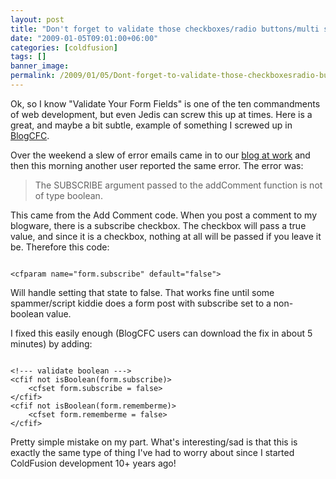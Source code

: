 ```yaml
---
layout: post
title: "Don't forget to validate those checkboxes/radio buttons/multi selects/etc"
date: "2009-01-05T09:01:00+06:00"
categories: [coldfusion]
tags: []
banner_image: 
permalink: /2009/01/05/Dont-forget-to-validate-those-checkboxesradio-buttonsmulti-selectsetc
---
```


Ok, so I know "Validate Your Form Fields" is one of the ten commandments of web development, but even Jedis can screw this up at times. Here is a great, and maybe a bit subtle, example of something I screwed up in <a href="http://blogcfc.riaforge.org">BlogCFC</a>.
<!--more-->
Over the weekend a slew of error emails came in to our <a href="http://blog.broadchoice.com">blog at work</a> and then this morning another user reported the same error. The error was:

<blockquote>
<p>
The SUBSCRIBE argument passed to the addComment function is not of type boolean.
</p>
</blockquote>

This came from the Add Comment code. When you post a comment to my blogware, there is a subscribe checkbox. The checkbox will pass a true value, and since it is a checkbox, nothing at all will be passed if you leave it be. Therefore this code:

<code>
&lt;cfparam name="form.subscribe" default="false"&gt;
</code>

Will handle setting that state to false. That works fine until some spammer/script kiddie does a form post with subscribe set to a non-boolean value.

I fixed this easily enough (BlogCFC users can download the fix in about 5 minutes) by adding:

<code>
&lt;!--- validate boolean ---&gt;
&lt;cfif not isBoolean(form.subscribe)&gt;
	&lt;cfset form.subscribe = false&gt;
&lt;/cfif&gt;
&lt;cfif not isBoolean(form.rememberme)&gt;
	&lt;cfset form.rememberme = false&gt;
&lt;/cfif&gt;
</code>

Pretty simple mistake on my part. What's interesting/sad is that this is exactly the same type of thing I've had to worry about since I started ColdFusion development 10+ years ago!